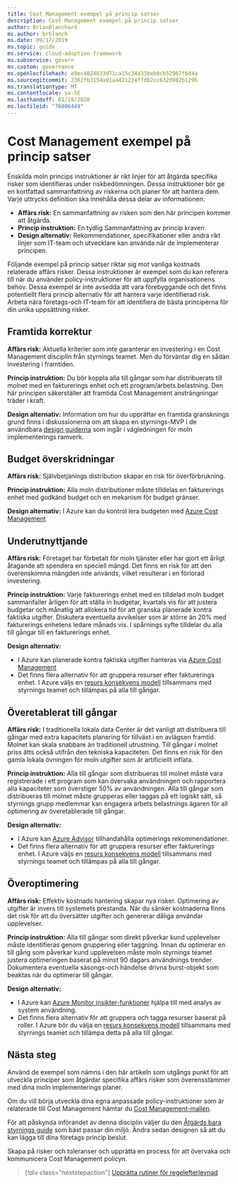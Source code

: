```yaml
---
title: Cost Management exempel på princip satser
description: Cost Management exempel på princip satser
author: BrianBlanchard
ms.author: brblanch
ms.date: 09/17/2019
ms.topic: guide
ms.service: cloud-adoption-framework
ms.subservice: govern
ms.custom: governance
ms.openlocfilehash: e9ec4024033d71ca15c34d33beb0cb52967f6d4a
ms.sourcegitcommit: 2362fb3154a91aa421224ffdb2cc632d982b129b
ms.translationtype: MT
ms.contentlocale: sv-SE
ms.lasthandoff: 01/28/2020
ms.locfileid: "76806449"
---
```

# <a name="cost-management-sample-policy-statements"></a>Cost Management exempel på princip satser

Enskilda moln princips instruktioner är rikt linjer för att åtgärda specifika risker som identifieras under riskbedömningen. Dessa instruktioner bör ge en kortfattad sammanfattning av riskerna och planer för att hantera dem. Varje uttrycks definition ska innehålla dessa delar av informationen:

- **Affärs risk:** En sammanfattning av risken som den här principen kommer att åtgärda.
- **Princip instruktion:** En tydlig Sammanfattning av princip kraven.
- **Design alternativ:** Rekommendationer, specifikationer eller andra rikt linjer som IT-team och utvecklare kan använda när de implementerar principen.

Följande exempel på princip satser riktar sig mot vanliga kostnads relaterade affärs risker. Dessa instruktioner är exempel som du kan referera till när du använder policy-instruktioner för att uppfylla organisationens behov. Dessa exempel är inte avsedda att vara förebyggande och det finns potentiellt flera princip alternativ för att hantera varje identifierad risk. Arbeta nära företags-och IT-team för att identifiera de bästa principerna för din unika uppsättning risker.

## <a name="future-proofing"></a>Framtida korrektur

**Affärs risk:** Aktuella kriterier som inte garanterar en investering i en Cost Management disciplin från styrnings teamet. Men du förväntar dig en sådan investering i framtiden.

**Princip instruktion:** Du bör koppla alla till gångar som har distribuerats till molnet med en fakturerings enhet och ett program/arbets belastning. Den här principen säkerställer att framtida Cost Management ansträngningar träder i kraft.

**Design alternativ:** Information om hur du upprättar en framtida gransknings grund finns i diskussionerna om att skapa en styrnings-MVP i de användbara [design guiderna](../guides/index.md) som ingår i vägledningen för moln implementerings ramverk.

## <a name="budget-overruns"></a>Budget överskridningar

**Affärs risk:** Självbetjänings distribution skapar en risk för överförbrukning.

**Princip instruktion:** Alla moln distributioner måste tilldelas en fakturerings enhet med godkänd budget och en mekanism för budget gränser.

**Design alternativ:** I Azure kan du kontrol lera budgeten med [Azure Cost Management](https://docs.microsoft.com/azure/cost-management/manage-budgets)

## <a name="underutilization"></a>Underutnyttjande

**Affärs risk:** Företaget har förbetalt för moln tjänster eller har gjort ett årligt åtagande att spendera en speciell mängd. Det finns en risk för att den överenskomna mängden inte används, vilket resulterar i en förlorad investering.

**Princip instruktion:** Varje fakturerings enhet med en tilldelad moln budget sammanfaller årligen för att ställa in budgetar, kvartals vis för att justera budgetar och månatlig att allokera tid för att granska planerade kontra faktiska utgifter. Diskutera eventuella avvikelser som är större än 20% med fakturerings enhetens ledare månads vis. I spårnings syfte tilldelar du alla till gångar till en fakturerings enhet.

**Design alternativ:**

- I Azure kan planerade kontra faktiska utgifter hanteras via [Azure Cost Management](https://docs.microsoft.com/azure/cost-management/quick-acm-cost-analysis)
- Det finns flera alternativ för att gruppera resurser efter fakturerings enhet. I Azure väljs en [resurs konsekvens modell](../../decision-guides/resource-consistency/index.md) tillsammans med styrnings teamet och tillämpas på alla till gångar.

## <a name="overprovisioned-assets"></a>Överetablerat till gångar

**Affärs risk:** I traditionella lokala data Center är det vanligt att distribuera till gångar med extra kapacitets planering för tillväxt i en avlägsen framtid. Molnet kan skala snabbare än traditionell utrustning. Till gångar i molnet priss ätts också utifrån den tekniska kapaciteten. Det finns en risk för den gamla lokala övningen för moln utgifter som är artificiellt inflata.

**Princip instruktion:** Alla till gångar som distribueras till molnet måste vara registrerade i ett program som kan övervaka användningen och rapportera alla kapaciteter som överstiger 50% av användningen. Alla till gångar som distribueras till molnet måste grupperas eller taggas på ett logiskt sätt, så styrnings grupp medlemmar kan engagera arbets belastnings ägaren för all optimering av överetablerade till gångar.

**Design alternativ:**

- I Azure kan [Azure Advisor](https://docs.microsoft.com/azure/advisor/advisor-cost-recommendations) tillhandahålla optimerings rekommendationer.
- Det finns flera alternativ för att gruppera resurser efter fakturerings enhet. I Azure väljs en [resurs konsekvens modell](../../decision-guides/resource-consistency/index.md) tillsammans med styrnings teamet och tillämpas på alla till gångar.

## <a name="overoptimization"></a>Överoptimering

**Affärs risk:** Effektiv kostnads hantering skapar nya risker. Optimering av utgifter är invers till systemets prestanda. När du sänker kostnaderna finns det risk för att du översätter utgifter och genererar dåliga användar upplevelser.

**Princip instruktion:** Alla till gångar som direkt påverkar kund upplevelser måste identifieras genom gruppering eller taggning. Innan du optimerar en till gång som påverkar kund upplevelsen måste moln styrnings teamet justera optimeringen baserat på minst 90 dagars användnings trender. Dokumentera eventuella säsongs-och händelse drivna burst-objekt som beaktas när du optimerar till gångar.

**Design alternativ:**

- I Azure kan [Azure Monitor insikter-funktioner](https://docs.microsoft.com/azure/azure-monitor/insights/vminsights-performance) hjälpa till med analys av system användning.
- Det finns flera alternativ för att gruppera och tagga resurser baserat på roller. I Azure bör du välja en [resurs konsekvens modell](../../decision-guides/resource-consistency/index.md) tillsammans med styrnings teamet och tillämpa detta på alla till gångar.

## <a name="next-steps"></a>Nästa steg

Använd de exempel som nämns i den här artikeln som utgångs punkt för att utveckla principer som åtgärdar specifika affärs risker som överensstämmer med dina moln implementerings planer.

Om du vill börja utveckla dina egna anpassade policy-instruktioner som är relaterade till Cost Management hämtar du [Cost Management-mallen](./template.md).

För att påskynda införandet av denna disciplin väljer du den [Åtgärds bara styrnings guide](../guides/index.md) som bäst passar din miljö. Ändra sedan designen så att du kan lägga till dina företags princip beslut.

Skapa på risker och toleranser och upprätta en process för att övervaka och kommunicera Cost Management policyn.

> [!div class="nextstepaction"]
> [Upprätta rutiner för regelefterlevnad](./compliance-processes.md)
